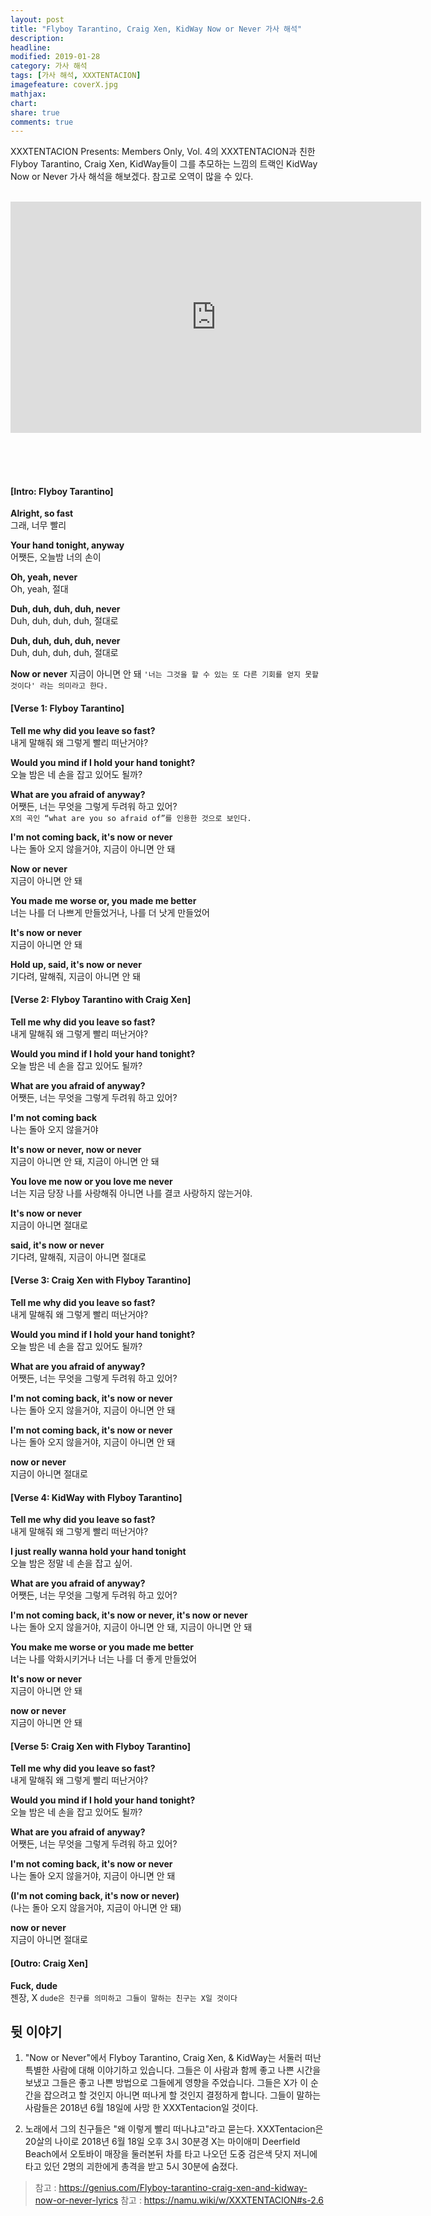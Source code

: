 ```yaml
---
layout: post
title: "Flyboy Tarantino, Craig Xen, KidWay Now or Never 가사 해석"
description: 
headline: 
modified: 2019-01-28
category: 가사 해석
tags: [가사 해석, XXXTENTACION]
imagefeature: coverX.jpg
mathjax: 
chart: 
share: true
comments: true
---
```


XXXTENTACION Presents: Members Only, Vol. 4의 XXXTENTACION과 친한 Flyboy Tarantino, Craig Xen, KidWay들이 그를 추모하는 느낌의 트랙인 KidWay Now or Never 가사 해석을 해보겠다. 참고로 오역이 많을 수 있다.

<br>

<div align="center">

<iframe width="657" height="370" src="https://www.youtube.com/embed/kFAFp8ZOy5g" frameborder="0" allow="accelerometer; autoplay; encrypted-media; gyroscope; picture-in-picture" allowfullscreen></iframe>

</div>

<br><br><br>

#### [Intro: Flyboy Tarantino]
**Alright, so fast**  
그래, 너무 빨리

**Your hand tonight, anyway**  
어쨋든, 오늘밤 너의 손이

**Oh, yeah, never**  
Oh, yeah, 절대

**Duh, duh, duh, duh, never**  
Duh, duh, duh, duh, 절대로

**Duh, duh, duh, duh, never**  
Duh, duh, duh, duh, 절대로

**Now or never**
지금이 아니면 안 돼 
`'너는 그것을 할 수 있는 또 다른 기회를 얻지 못할 것이다' 라는 의미라고 한다.`

#### [Verse 1: Flyboy Tarantino]
**Tell me why did you leave so fast?**  
내게 말해줘 왜 그렇게 빨리 떠난거야?

**Would you mind if I hold your hand tonight?**  
오늘 밤은 네 손을 잡고 있어도 될까?

**What are you afraid of anyway?**  
어쨋든, 너는 무엇을 그렇게 두려워 하고 있어?  
`X의 곡인 “what are you so afraid of”를 인용한 것으로 보인다.`

**I'm not coming back, it's now or never**  
나는 돌아 오지 않을거야, 지금이 아니면 안 돼  

**Now or never**  
지금이 아니면 안 돼 

**You made me worse or, you made me better**  
너는 나를 더 나쁘게 만들었거나, 나를 더 낫게 만들었어

**It's now or never**  
지금이 아니면 안 돼 

**Hold up, said, it's now or never**  
기다려, 말해줘, 지금이 아니면 안 돼 

#### [Verse 2: Flyboy Tarantino with Craig Xen]
**Tell me why did you leave so fast?**  
내게 말해줘 왜 그렇게 빨리 떠난거야?

**Would you mind if I hold your hand tonight?**  
오늘 밤은 네 손을 잡고 있어도 될까?

**What are you afraid of anyway?**  
어쨋든, 너는 무엇을 그렇게 두려워 하고 있어?  

**I'm not coming back**  
나는 돌아 오지 않을거야 

**It's now or never, now or never**  
지금이 아니면 안 돼, 지금이 아니면 안 돼

**You love me now or you love me never**  
너는 지금 당장 나를 사랑해줘 아니면 나를 결코 사랑하지 않는거야.

**It's now or never**  
지금이 아니면 절대로

**said, it's now or never**  
기다려, 말해줘, 지금이 아니면 절대로

#### [Verse 3: Craig Xen with Flyboy Tarantino]
**Tell me why did you leave so fast?**  
내게 말해줘 왜 그렇게 빨리 떠난거야?

**Would you mind if I hold your hand tonight?**  
오늘 밤은 네 손을 잡고 있어도 될까?

**What are you afraid of anyway?**  
어쨋든, 너는 무엇을 그렇게 두려워 하고 있어?  

**I'm not coming back, it's now or never**  
나는 돌아 오지 않을거야, 지금이 아니면 안 돼  

**I'm not coming back, it's now or never**  
나는 돌아 오지 않을거야, 지금이 아니면 안 돼  

**now or never**  
지금이 아니면 절대로

#### [Verse 4: KidWay with Flyboy Tarantino]
**Tell me why did you leave so fast?**  
내게 말해줘 왜 그렇게 빨리 떠난거야?

**I just really wanna hold your hand tonight**  
오늘 밤은 정말 네 손을 잡고 싶어.

**What are you afraid of anyway?**  
어쨋든, 너는 무엇을 그렇게 두려워 하고 있어?  

**I'm not coming back, it's now or never, it's now or never**  
나는 돌아 오지 않을거야, 지금이 아니면 안 돼, 지금이 아니면 안 돼  

**You make me worse or you made me better**  
너는 나를 악화시키거나 너는 나를 더 좋게 만들었어

**It's now or never**  
지금이 아니면 안 돼 

**now or never**  
지금이 아니면 안 돼 

#### [Verse 5: Craig Xen with Flyboy Tarantino]
**Tell me why did you leave so fast?**  
내게 말해줘 왜 그렇게 빨리 떠난거야?

**Would you mind if I hold your hand tonight?**  
오늘 밤은 네 손을 잡고 있어도 될까?

**What are you afraid of anyway?**  
어쨋든, 너는 무엇을 그렇게 두려워 하고 있어?  

**I'm not coming back, it's now or never**  
나는 돌아 오지 않을거야, 지금이 아니면 안 돼  

**(I'm not coming back, it's now or never)**  
(나는 돌아 오지 않을거야, 지금이 아니면 안 돼)

**now or never**  
지금이 아니면 절대로

#### [Outro: Craig Xen]
**Fuck, dude**  
젠장, X
`dude은 친구를 의미하고 그들이 말하는 친구는 X일 것이다`

## 뒷 이야기
1. "Now or Never"에서 Flyboy Tarantino, Craig Xen, & KidWay는 서둘러 떠난 특별한 사람에 대해 이야기하고 있습니다. 그들은 이 사람과 함께 좋고 나쁜 시간을 보냈고 그들은 좋고 나쁜 방법으로 그들에게 영향을 주었습니다. 그들은 X가 이 순간을 잡으려고 할 것인지 아니면 떠나게 할 것인지 결정하게 합니다. 그들이 말하는 사람들은 2018년 6월 18일에 사망 한 XXXTentacion일 것이다.

2. 노래에서 그의 친구들은 "왜 이렇게 빨리 떠나냐고"라고 묻는다. XXXTentacion은 20살의 나이로 2018년 6월 18일 오후 3시 30분경 X는 마이애미 Deerfield Beach에서 오토바이 매장을 둘러본뒤 차를 타고 나오던 도중 검은색 닷지 저니에 타고 있던 2명의 괴한에게 총격을 받고 5시 30분에 숨졌다.

> 참고 : https://genius.com/Flyboy-tarantino-craig-xen-and-kidway-now-or-never-lyrics
> 참고 : https://namu.wiki/w/XXXTENTACION#s-2.6